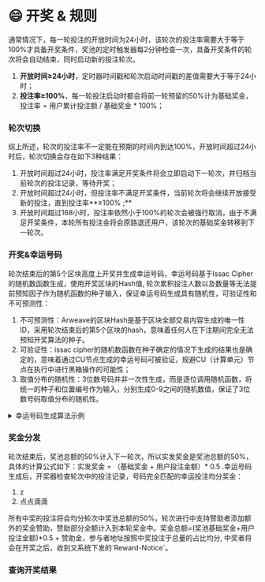 # 😄 开奖 & 规则

通常情况下，每一轮投注的开放时间为24小时，该轮次的投注率需要大于等于100%才具备开奖条件，奖池的定时触发器每2分钟检查一次，具备开奖条件的轮次将会自动结束，同时启动新的投注轮次。

1. **开放时间≥24小时**，定时器时间戳和轮次启动时间戳的差值需要大于等于24小时；
2. **投注率≥100%**，每一轮投注启动时都会将前一轮预留的50%计为基础奖金，投注率 = 用户累计投注额 / 基础奖金 \* 100%；

### 轮次切换

综上所述，轮次的投注率不一定能在预期的时间内到达100%，开放时间超过24小时后，轮次切换会存在如下3种结果：

1. 开放时间超过24小时，投注率满足开奖条件将会立即启动下一轮次，并归档当前轮次的投注记录，等待开奖；
2. 开放时间超过24小时，但投注率不满足开奖条件，当前轮次将会继续开放接受新的投注，直到投注率**≥100% ;**
3. 开放时间超过168小时，投注率依然小于100%的轮次会被强行取消，由于不满足开奖条件，本轮所有投注金将会原路退还用户，该轮次的基础奖金转移到下一轮次。

### 开奖&幸运号码

轮次结束后的第5个区块高度上开奖并生成幸运号码，幸运号码基于Issac Cipher的随机数函数生成，使用开奖区块的Hash值, 轮次累积投注人数以及数量等无法提前预知因子作为随机函数的种子输入，保证幸运号码生成具有随机性，可验证性和不可预测性：

1. 不可预测性：Arweave的区块Hash是基于区块全部交易内容生成的唯一性ID，采用轮次结束后的第5个区块的hash，意味着任何人在下注期间完全无法预知开奖算法的种子。
2. 可验证性：issac cipher的随机数函数在种子确定的情况下生成的结果也是确定的，意味着通过CU节点生成的幸运号码可被验证，规避CU（计算单元）节点在执行中进行黑箱操作的可能性；
3. 取值分布的随机性：3位数号码并非一次性生成，而是逐位调用随机函数，将统一的种子和位置编号作为输入，分别生成0-9之间的随机数值，保证了3位数号码取值分布的随机性。

<details>

<summary>幸运号码生成算法示例</summary>

```lua
--[[
  开奖算法的种子由如下信息链接在一起的字符串：
  ao.id: 奖池进程的唯一性id；
  Block.Hash: 区块hash值是基于区块全部交易内容生成的固定长度的hash字符串
  Round.no: 当前的轮次编号
  Round.TotalBets：当前轮次累积投注数量
  Round.Participator: 当前轮次累积参与投注的地址数量，
]]--
local seed = ao.id..Block.Hash..Round.no..Round.TotalBets..Round.Participator

--[[
  开奖随机算法依次计算不同位置的数值，取值范围是0-9，不同位置的数值在相同种子基础上叠加了位置编号以及前一位数的结果。
]]--
local getLuckyNumber = function(seed,len)
  local numbers = ""
  for i = 1, len or 3 do
    local n = crypto.cipher.issac.random(0, 9, tostring(i)..seed..numbers)
    numbers = numbers .. n
  end
  return numbers
end

local luckyNumber = getLuckyNumber(seed,3)

```

</details>

### 奖金分发

轮次结束后，奖池总额的50%计入下一轮次，所以实发奖金是奖池总额的50%，具体的计算公式如下：实发奖金 = （基础奖金 + 用户投注金额）\* 0.5 .幸运号码生成后，开奖器检查轮次中的投注记录，号码完全匹配的幸运投注均分奖金：

1. z
2. 点点滴滴

所有中奖的投注将会均分轮次中奖池总额的50%，轮次进行中支持赞助者添加额外的奖金赞助，赞助部分全额计入到本轮奖金中。奖金总额=(奖池基础奖金+用户投注金额)\*0.5 + 赞助金，参与者地址按照中奖投注于总量的占比均分, 中奖者将会在开奖之后，收到又系统下发的\`Reward-Notice\`。

### 查询开奖结果
